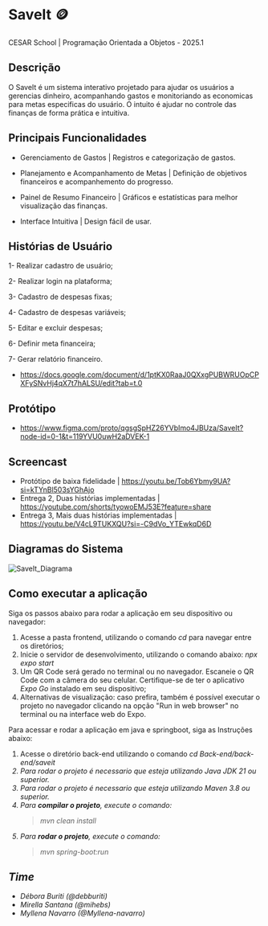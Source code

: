 # SaveIt 🪙

CESAR School | Programação Orientada a Objetos - 2025.1

## Descrição
O SaveIt é um sistema interativo projetado para ajudar os usuários a gerencias dinheiro, acompanhando gastos e monitoriando as economicas para metas especificas do usuário. O intuito é ajudar no controle das finanças de forma prática e intuitiva.

## Principais Funcionalidades

- Gerenciamento de Gastos | Registros e categorização de gastos.

- Planejamento e Acompanhamento de Metas | Definição de objetivos financeiros e acompanhemento do progresso.

- Painel de Resumo Financeiro | Gráficos e estatísticas para melhor visualização das finanças.

- Interface Intuitiva | Design fácil de usar.

## Histórias de Usuário

1- Realizar cadastro de usuário;

2- Realizar login na plataforma;

3- Cadastro de despesas fixas;

4- Cadastro de despesas variáveis;

5- Editar e excluir despesas;

6- Definir meta financeira;

7- Gerar relatório financeiro.

- https://docs.google.com/document/d/1ptKX0RaaJ0QXxgPUBWRUOpCPXFySNvHj4qX7t7hALSU/edit?tab=t.0

## Protótipo

- https://www.figma.com/proto/qgsgSpHZ26YVbImo4JBUza/SaveIt?node-id=0-1&t=119YVU0uwH2aDVEK-1

## Screencast

- Protótipo de baixa fidelidade | https://youtu.be/Tob6Ybmy9UA?si=kTYnBl503sYGhAjo
- Entrega 2, Duas histórias implementadas | https://youtube.com/shorts/tyowoEMJ53E?feature=share
- Entrega 3, Mais duas histórias implementadas | https://youtu.be/V4cL9TUKXQU?si=-C9dVo_YTEwkqD6D

## Diagramas do Sistema
![SaveIt_Diagrama](https://github.com/user-attachments/assets/fd3b57b7-469f-4859-97a0-9344a3174175)

## Como executar a aplicação

Siga os passos abaixo para rodar a aplicação em seu dispositivo ou navegador:

1. Acesse a pasta frontend, utilizando o comando *cd* para navegar entre os diretórios;
2. Inicie o servidor de desenvolvimento, utilizando o comando abaixo:
_npx expo start_
3. Um QR Code será gerado no terminal ou no navegador. Escaneie o QR Code com a câmera do seu celular. Certifique-se de ter o aplicativo *Expo Go* instalado em seu dispositivo;
4. Alternativas de visualização: caso prefira, também é possível executar o projeto no navegador clicando na opção "Run in web browser" no terminal ou na interface web do Expo.

Para acessar e rodar a aplicação em java e springboot, siga as Instruções abaixo:
1. Acesse o diretório back-end utilizando o comando <em>cd Back-end/back-end/saveit<em>
2. Para rodar o projeto é necessario que esteja utilizando Java JDK 21 ou superior.
3. Para rodar o projeto é necessario que esteja utilizando Maven 3.8 ou superior.
4. Para **compilar o projeto**, execute o comando:
   > mvn clean install
5. Para **rodar o projeto**, execute o comando:
   > mvn spring-boot:run

## Time
- Débora Buriti (@debburiti)
- Mirella Santana (@mihebs)
- Myllena Navarro (@Myllena-navarro)
